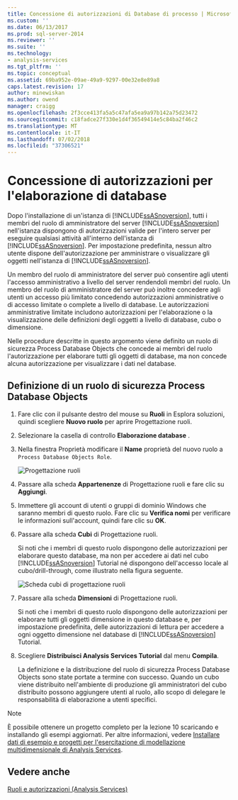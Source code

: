 ```yaml
---
title: Concessione di autorizzazioni di Database di processo | Microsoft Docs
ms.custom: ''
ms.date: 06/13/2017
ms.prod: sql-server-2014
ms.reviewer: ''
ms.suite: ''
ms.technology:
- analysis-services
ms.tgt_pltfrm: ''
ms.topic: conceptual
ms.assetid: 69ba952e-09ae-49a9-9297-00e32e8e89a8
caps.latest.revision: 17
author: minewiskan
ms.author: owend
manager: craigg
ms.openlocfilehash: 2f3cce413fa5a5c47afa5ea9a97b142a75d23472
ms.sourcegitcommit: c18fadce27f330e1d4f36549414e5c84ba2f46c2
ms.translationtype: MT
ms.contentlocale: it-IT
ms.lasthandoff: 07/02/2018
ms.locfileid: "37306521"
---
```

# <a name="granting-process-database-permissions"></a>Concessione di autorizzazioni per l'elaborazione di database
  Dopo l'installazione di un'istanza di [!INCLUDE[ssASnoversion](../includes/ssasnoversion-md.md)], tutti i membri del ruolo di amministratore del server [!INCLUDE[ssASnoversion](../includes/ssasnoversion-md.md)] nell'istanza dispongono di autorizzazioni valide per l'intero server per eseguire qualsiasi attività all'interno dell'istanza di [!INCLUDE[ssASnoversion](../includes/ssasnoversion-md.md)]. Per impostazione predefinita, nessun altro utente dispone dell'autorizzazione per amministrare o visualizzare gli oggetti nell'istanza di [!INCLUDE[ssASnoversion](../includes/ssasnoversion-md.md)].  
  
 Un membro del ruolo di amministratore del server può consentire agli utenti l'accesso amministrativo a livello del server rendendoli membri del ruolo. Un membro del ruolo di amministratore del server può inoltre concedere agli utenti un accesso più limitato concedendo autorizzazioni amministrative o di accesso limitate o complete a livello di database. Le autorizzazioni amministrative limitate includono autorizzazioni per l'elaborazione o la visualizzazione delle definizioni degli oggetti a livello di database, cubo o dimensione.  
  
 Nelle procedure descritte in questo argomento viene definito un ruolo di sicurezza Process Database Objects che concede ai membri del ruolo l'autorizzazione per elaborare tutti gli oggetti di database, ma non concede alcuna autorizzazione per visualizzare i dati nel database.  
  
## <a name="defining-a-process-database-objects-security-role"></a>Definizione di un ruolo di sicurezza Process Database Objects  
  
1.  Fare clic con il pulsante destro del mouse su **Ruoli** in Esplora soluzioni, quindi scegliere **Nuovo ruolo** per aprire Progettazione ruoli.  
  
2.  Selezionare la casella di controllo **Elaborazione database** .  
  
3.  Nella finestra Proprietà modificare il **Name** proprietà del nuovo ruolo a `Process Database Objects Role`.  
  
     ![Progettazione ruoli](../../2014/tutorials/media/l10-security-1.png "progettazione ruoli")  
  
4.  Passare alla scheda **Appartenenze** di Progettazione ruoli e fare clic su **Aggiungi**.  
  
5.  Immettere gli account di utenti o gruppi di dominio Windows che saranno membri di questo ruolo. Fare clic su **Verifica nomi** per verificare le informazioni sull'account, quindi fare clic su **OK**.  
  
6.  Passare alla scheda **Cubi** di Progettazione ruoli.  
  
     Si noti che i membri di questo ruolo dispongono delle autorizzazioni per elaborare questo database, ma non per accedere ai dati nel cubo [!INCLUDE[ssASnoversion](../includes/ssasnoversion-md.md)] Tutorial né dispongono dell'accesso locale al cubo/drill-through, come illustrato nella figura seguente.  
  
     ![Scheda cubi di progettazione ruoli](../../2014/tutorials/media/l10-security-2.png "scheda cubi di progettazione ruoli")  
  
7.  Passare alla scheda **Dimensioni** di Progettazione ruoli.  
  
     Si noti che i membri di questo ruolo dispongono delle autorizzazioni per elaborare tutti gli oggetti dimensione in questo database e, per impostazione predefinita, delle autorizzazioni di lettura per accedere a ogni oggetto dimensione nel database di [!INCLUDE[ssASnoversion](../includes/ssasnoversion-md.md)] Tutorial.  
  
8.  Scegliere **Distribuisci Analysis Services Tutorial** dal menu **Compila**.  
  
     La definizione e la distribuzione del ruolo di sicurezza Process Database Objects sono state portate a termine con successo. Quando un cubo viene distribuito nell'ambiente di produzione gli amministratori del cubo distribuito possono aggiungere utenti al ruolo, allo scopo di delegare le responsabilità di elaborazione a utenti specifici.  
  
> [!NOTE]  
>  È possibile ottenere un progetto completo per la lezione 10 scaricando e installando gli esempi aggiornati. Per altre informazioni, vedere [Installare dati di esempio e progetti per l'esercitazione di modellazione multidimensionale di Analysis Services](install-sample-data-and-projects.md).  
  
## <a name="see-also"></a>Vedere anche  
 [Ruoli e autorizzazioni &#40;Analysis Services&#41;](multidimensional-models/roles-and-permissions-analysis-services.md)  
  
  

